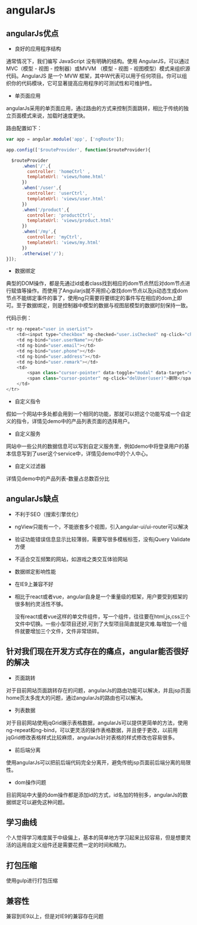 # angularJs

## angularJs优点

* 良好的应用程序结构

通常情况下，我们编写 JavaScript 没有明确的结构。使用 AngularJS，可以通过MVC（模型 - 视图 - 控制器）或MVVM （模型 - 视图 - 视图模型）模式来组织源代码。AngularJS 是一个 MVW 框架，其中W代表可以用于任何项目。你可以组织你的代码模块，它可显著提高应用程序的可测试性和可维护性。

* 单页面应用

angularJs采用的单页面应用，通过路由的方式来控制页面跳转，相比于传统的独立页面模式来说，加载时速度更快。

路由配置如下：

```javascript
var app = angular.module('app', ['ngRoute']);

app.config(['$routeProvider', function($routeProvider){

  $routeProvider
      .when('/',{
        controller: 'homeCtrl' ,
        templateUrl: 'views/home.html'
      })
      .when('/user',{
        controller: 'userCtrl',
        templateUrl: 'views/user.html'
      })
      .when('/product',{
        controller: 'productCtrl',
        templateUrl: 'views/product.html'
      })
      .when('/my',{
        controller: 'myCtrl',
        templateUrl: 'views/my.html'
      })
      .otherwise('/');
}]);
```

* 数据绑定

典型的DOM操作，都是先通过id或者class找到相应的dom节点然后对dom节点进行赋值等操作。而使用了Angularjs就不用担心查找dom节点以及js动态生成dom节点不能绑定事件的事了，使用ng只需要将要绑定的事件写在相应的dom上即可。至于数据绑定，则是控制器中模型的数据与视图层模型的数据时刻保持一致。

代码示例：

```javascript
<tr ng-repeat="user in userList">
    <td><input type="checkbox" ng-checked="user.isChecked" ng-click="checkOne(user)"></td>
    <td ng-bind="user.userName"></td>
    <td ng-bind="user.email"></td>
    <td ng-bind="user.phone"></td>
    <td ng-bind="user.address"></td>
    <td ng-bind="user.remark"></td>
    <td>
        <span class="cursor-pointer" data-toggle="modal" data-target="#viewUser" ng-click="viewUserInfo(user)">查看</span>
        <span class="cursor-pointer" ng-click="delUser(user)">删除</span>
    </td>
</tr>
```

* 自定义指令

假如一个网站中多处都会用到一个相同的功能，那就可以把这个功能写成一个自定义的指令，详情见demo中的产品列表页面的选择用户。

* 自定义服务

网站中一些公共的数据信息可以写到自定义服务里，例如demo中将登录用户的基本信息写到了user这个service中，详情见demo中的个人中心。

* 自定义过滤器

详情见demo中的产品列表-数量占总数百分比

## angularJs缺点

* 不利于SEO（搜索引擎优化）

* ngView只能有一个，不能嵌套多个视图，引入angular-ui/ui-router可以解决

* 验证功能错误信息显示比较薄弱，需要写很多模板标签，没有jQuery Validate方便

* 不适合交互频繁的网站，如游戏之类交互体验网站

* 数据绑定影响性能

* 在IE9上兼容不好

* 相比于react或者vue，angular自身是一个重量级的框架，用户要受到框架的很多制约灵活性不够。

	没有react或者vue这样的单文件组件，写一个组件，往往要在html,js,css三个文件中切换。一些小型项目还好,可到了大型项目简直就是灾难.每增加一个组件就要增加三个文件，文件非常琐碎。

## 针对我们现在开发方式存在的痛点，angular能否很好的解决

* 页面跳转

对于目前网站页面跳转存在的问题，angularJs的路由功能可以解决，并且jsp页面home页太多庞大的问题，通过angularJs的路由也可以解决。

* 列表数据

对于目前网站使用jqGrid展示表格数据，angularJs可以提供更简单的方法，使用ng-repeat和ng-bind，可以更灵活的操作表格数据，并且便于更改，以前用jqGrid修改表格样式比较麻烦，angularJs针对表格的样式修改也容易很多。

* 前后端分离

使用angularJs可以把前后端代码完全分离开，避免传统jsp页面前后端分离的局限性。

* dom操作问题

目前网站中大量的dom操作都是添加id的方式，id名加的特别多，angularJs的数据绑定可以避免这种问题。

## 学习曲线

个人觉得学习难度属于中级偏上，基本的简单地方学习起来比较容易，但是想要灵活的运用自定义组件还是需要花费一定的时间和精力。

## 打包压缩

使用gulp进行打包压缩

## 兼容性

兼容到IE9以上，但是对IE9的兼容存在问题











